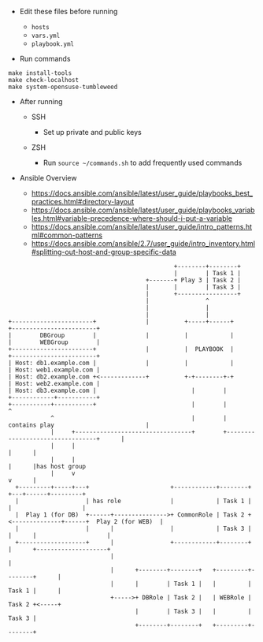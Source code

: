 - Edit these files before running
  - `hosts`
  - `vars.yml`
  - `playbook.yml`

- Run commands

```shell
make install-tools
make check-localhost
make system-opensuse-tumbleweed
```

- After running

  - SSH
    - Set up private and public keys

  - ZSH
    - Run `source ~/commands.sh` to add frequently used commands

- Ansible Overview

  - https://docs.ansible.com/ansible/latest/user_guide/playbooks_best_practices.html#directory-layout
  - https://docs.ansible.com/ansible/latest/user_guide/playbooks_variables.html#variable-precedence-where-should-i-put-a-variable
  - https://docs.ansible.com/ansible/latest/user_guide/intro_patterns.html#common-patterns
  - https://docs.ansible.com/ansible/2.7/user_guide/intro_inventory.html#splitting-out-host-and-group-specific-data

```
                                               +--------+--------+
                                               |        | Task 1 |
                                       +-------+ Play 3 | Task 2 |
                                       |       |        | Task 3 |
                                       |       +-----------------+
                                       |                ^
                                       |                |
                                       |                |
+-----------------------+              |          +-----+------+                         +------------------------+
|        DBGroup        |              |          |            |                         |        WEBGroup        |
+-----------------------+              |          |  PLAYBOOK  |                         +------------------------+
| Host: db1.example.com |              |          |            |                         | Host: web1.example.com |
| Host: db2.example.com +<-------------+          +-+--------+-+                         | Host: web2.example.com |
| Host: db3.example.com |                           |        |                           +------------+-----------+
+-----------+-----------+                           |        |                                        ^
            ^                                       |        | contains play                          |
            |     +---------------------------------+        +---------------------------------+      |
            |     |                                                                            |      |
            |     |                                                                            |      |has host group
            |     v                                                                            v      |
  +---------+-----+---+                       +------------+--------+                      +---+------+---------+
  |                   | has role              |            | Task 1 |                      |                    |
  |  Play 1 (for DB)  +------+--------------->+ CommonRole | Task 2 +<--------------+------+  Play 2 (for WEB)  |
  |                   |      |                |            | Task 3 |               |      |                    |
  +-------------------+      |                +------------+--------+               |      +--------------------+
                             |                                                      |
                             |      +--------+--------+   +---------+--------+      |
                             |      |        | Task 1 |   |         | Task 1 |      |
                             +----->+ DBRole | Task 2 |   | WEBRole | Task 2 +<-----+
                                    |        | Task 3 |   |         | Task 3 |
                                    +--------+--------+   +---------+--------+
```
